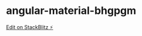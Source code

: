 # angular-material-bhgpgm

[Edit on StackBlitz ⚡️](https://stackblitz.com/edit/angular-material-bhgpgm)
